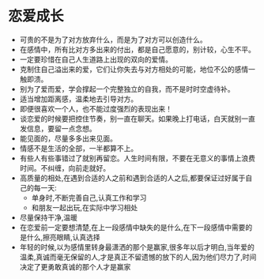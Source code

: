 # 恋爱成长
- 可贵的不是为了对方放弃什么，而是为了对方可以创造什么。
- 在感情中，所有比对方多出来的付出，都是自己愿意的，别计较，心生不平。
- 一定要珍惜在自己人生道路上出现的双向的爱情。
- 克制住自己溢出来的爱，它们让你失去与对方相处的可能，地位不公的感情一触即溃。
- 别为了爱而爱，学会撑起一个完整独立的自我，而不是时时空虚待补。
- 适当增加距离感，温柔地去引导对方。
- 即便很喜欢一个人，也不能过度强烈的表现出来！
- 谈恋爱的时候要把控住节奏，别一直在聊天。如果晚上打电话，白天就别一直发信息，要留一点念想。
- 能见面的，尽量多多出来见面。
- 情感不是生活的全部，一半都算不上。
- 有些人有些事错过了就别再留恋。人生时间有限，不要在无意义的事情上浪费时间。不纠缠，向前走就好。
- 高质量的相处,在遇到合适的人之前和遇到合适的人之后,都要保证过好属于自己的每一天:
  - 单身时,不断完善自己,认真工作和学习
  - 和朋友一起出玩,在实际中学习相处
- 尽量保持干净,温暖
- 在恋爱前一定要想清楚,在上一段感情中缺失的是什么,在下一段感情中需要的是什么,擦亮眼睛,认真选择
- 年轻的时候,以为感情里转身最潇洒的那个是赢家,很多年以后才明白,当年爱的温柔,真诚而毫无保留的人,才是真正不留遗憾的放下的人,因为他们尽力了,时间决定了更勇敢真诚的那个人才是赢家
